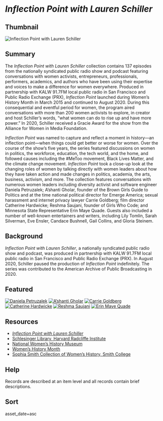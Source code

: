 # <em>Inflection Point with Lauren Schiller</em>

## Thumbnail

![<em>Inflection Point with Lauren Schiller</em>](https://s3.amazonaws.com/americanarchive.org/special-collections/INFLECT_new_avatar_green+1400_72.jpg "Inflection Point with Lauren Schiller")

## Summary

The *Inflection Point with Lauren Schiller* collection contains 137 episodes from the nationally syndicated public radio show and podcast featuring conversations with women activists, entrepreneurs, professionals, performers, academics, and authors who have been using their expertise and voices to make a difference for women everywhere. Produced in partnership with KALW 91.7FM local public radio in San Francisco and Public Radio Exchange (PRX), *Inflection Point* launched during Women’s History Month in March 2015 and continued to August 2020. During this consequential and eventful period for women, the program aired conversations with more than 200 women activists to explore, in creator and host Schiller’s words, “what women can do to rise up and have more power.” In 2020, Schiller received a Gracie Award for the show from the Alliance for Women in Media Foundation.

*Inflection Point* was named to capture and reflect a moment in history—an inflection point—when things could get better or worse for women. Over the course of the show’s five years, the series featured discussions on women in politics, the workforce, education, the tech world, and the home, and followed causes including the #MeToo movement, Black Lives Matter, and the climate change movement. *Inflection Point* took a close-up look at the changing roles of women by talking directly with women leaders about how they have taken action and made changes in politics, academia, the arts, business, activism, and more. The collection features conversations with numerous women leaders including diversity activist and software engineer Daniela Petruzalek; A’shanti Gholar, founder of the Brown Girls Guide to Politics and at the time national political director for Emerge America; sexual harassment and internet privacy lawyer Carrie Goldberg; film director Catherine Hardwicke; Reshma Saujani, founder of Girls Who Code; and Minnesota State Representative Erin Maye Quade. Guests also included a number of well-known entertainers and writers, including Lily Tomlin, Sarah Silverman, Eve Ensler, Candace Bushnell, Gail Collins, and Gloria Steinem. 

## Background

*Inflection Point with Lauren Schiller*, a nationally syndicated public radio show and podcast, was produced in partnership with KALW 91.7FM local public radio in San Francisco and Public Radio Exchange (PRX). In August 2020, Schiller paused the production of *Inflection Point* indefinitely. The series was contributed to the American Archive of Public Broadcasting in 2020.

## Featured

[![Daniela Petruzalek](https://s3.amazonaws.com/americanarchive.org/special-collections/aapb_tile.png)](/catalog/cpb-aacip-703ca69033e)
[![A’shanti Gholar](https://s3.amazonaws.com/americanarchive.org/special-collections/aapb_tile.png)](/catalog/cpb-aacip-9a8755d3420)
[![Carrie Goldberg](https://s3.amazonaws.com/americanarchive.org/special-collections/aapb_tile.png)](/catalog/cpb-aacip-8764f1a9ca1)
[![Catherine Hardwicke](https://s3.amazonaws.com/americanarchive.org/special-collections/aapb_tile.png)](/catalog/cpb-aacip-e09d6f03c17)
[![Reshma Saujani](https://s3.amazonaws.com/americanarchive.org/special-collections/aapb_tile.png)](/catalog/cpb-aacip-6921f23d4b5)
[![Erin Maye Quade](https://s3.amazonaws.com/americanarchive.org/special-collections/aapb_tile.png)](/catalog/cpb-aacip-7292051c130)

## Resources

- [*Inflection Point with Lauren Schiller*](https://www.inflectionpointradio.org/)
- [Schlesinger Library, Harvard Radcliffe Institute](https://www.radcliffe.harvard.edu/schlesinger-library)
- [National Women’s History Museum](https://www.womenshistory.org/womens-history)
- [Women’s History Month](https://womenshistorymonth.gov/)
- [Sophia Smith Collection of Women’s History, Smith College](https://libraries.smith.edu/special-collections/about/sophia-smith-collection-womens-history)

## Help

Records are described at an item level and all records contain brief descriptions.

## Sort

asset_date+asc
